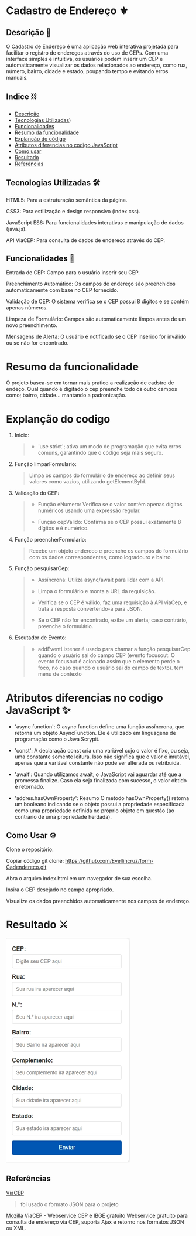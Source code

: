 # Cadastro de Endereço ⚜️

## Descrição 📑

O Cadastro de Endereço é uma aplicação web interativa projetada para facilitar o registro de endereços através do uso de CEPs. Com uma interface simples e intuitiva, os usuários podem inserir um CEP e automaticamente visualizar os dados relacionados ao endereço, como rua, número, bairro, cidade e estado, poupando tempo e evitando erros manuais.

## Indice ⛓️ 
 
* [Descrição](https://github.com/Evellincruz/form-Cadendereco?tab=readme-ov-file#descri%C3%A7%C3%A3o-)
* [Tecnologias Utilizadas](https://github.com/Evellincruz/form-Cadendereco?tab=readme-ov-file#tecnologias-utilizadas-%EF%B8%8F))
* [Funcionalidades](https://github.com/Evellincruz/form-Cadendereco?tab=readme-ov-file#funcionalidades-)
* [Resumo da funcionalidade](https://github.com/Evellincruz/form-Cadendereco?tab=readme-ov-file#resumo-da-funcionalidade)
* [Explanção do código](#https://github.com/Evellincruz/form-Cadendereco?tab=readme-ov-file#explan%C3%A7%C3%A3o-do-codigo)
* [Atributos diferencias no codigo JavaScript](https://github.com/Evellincruz/form-Cadendereco?tab=readme-ov-file#atributos-diferencias-no-codigo-javascript-)
* [Como usar](#https://github.com/Evellincruz/form-Cadendereco?tab=readme-ov-file#como-usar-%EF%B8%8F)
* [Resultado](#https://github.com/Evellincruz/form-Cadendereco?tab=readme-ov-file#resultado-%EF%B8%8F)
* [Referências](#https://github.com/Evellincruz/form-Cadendereco?tab=readme-ov-file#refer%C3%AAncias)

## Tecnologias Utilizadas 🛠️

HTML5: Para a estruturação semântica da página.

CSS3: Para estilização e design responsivo (index.css).

JavaScript ES6: Para funcionalidades interativas e manipulação de dados (java.js).

API ViaCEP: Para consulta de dados de endereço através do CEP.

## Funcionalidades 📌

Entrada de CEP: Campo para o usuário inserir seu CEP.

Preenchimento Automático: Os campos de endereço são preenchidos automaticamente com base no CEP fornecido.

Validação de CEP: O sistema verifica se o CEP possui 8 dígitos e se contém apenas números.

Limpeza de Formulário: Campos são automaticamente limpos antes de um novo preenchimento.

Mensagens de Alerta: O usuário é notificado se o CEP inserido for inválido ou se não for encontrado.

# Resumo da funcionalidade 
 
O projeto basea-se em tornar mais pratico a realização de cadstro de endeço. Qual quando é digitado o cep preenche todo os outro campos como; bairro, cidade... mantando a padronização.
 
# Explanção do codigo
 
1.  Inicio:
    > - 'use strict'; ativa um modo de programação que evita erros comuns, garantindo que o código seja mais seguro.
 
2. Função limparFormulario:
 
    > Limpa os campos do formulário de endereço ao definir seus valores como vazios, utilizando getElementById.
 
 
3. Validação do CEP:
 
    > - Função eNumero: Verifica se o valor contém apenas dígitos numéricos usando uma expressão regular.
    >
    > - Função cepValido: Confirma se o CEP possui exatamente 8 dígitos e é numérico.
 
4. Função preencherFormulario:
 
    > Recebe um objeto endereco e preenche os campos do formulário com os dados correspondentes, como logradouro e bairro.
 
5. Função pesquisarCep:
 
    >- Assíncrona: Utiliza async/await para lidar com a API.
    >
    > - Limpa o formulário e monta a URL da requisição.
    >
    > - Verifica se o CEP é válido, faz uma requisição à API viaCep, e trata a resposta convertendo-a para JSON.
    > - Se o CEP não for encontrado, exibe um alerta; caso contrário, preenche o formulário.
 
6. Escutador de Evento:
 
    > - addEventListener é usado para chamar a função pesquisarCep quando o usuário sai do campo CEP (evento focusout: O evento focusout é acionado assim que o elemento perde o foco, no caso quando o usuário sai do campo de texto).
tem menu de contexto

# Atributos diferencias no codigo JavaScript ✨
 
- 'async function': O async function define uma função assíncrona, que retorna um objeto AsyncFunction. Ele é utilizado em linguagens de programação como o Java Scrypit.
 
- 'const': A declaração const cria uma variável cujo o valor é fixo, ou seja, uma constante somente leitura. Isso não significa que o valor é imutável, apenas que a variável constante não pode ser alterada ou retribuída.
 
- 'await': Quando utilizamos await, o JavaScript vai aguardar até que a promessa finalize. Caso ela seja finalizada com sucesso, o valor obtido é retornado.
 
- 'addres.hasOwnProperty': Resumo O método hasOwnProperty() retorna um booleano indicando se o objeto possui a propriedade especificada como uma propriedade definida no próprio objeto em questão (ao contrário de uma propriedade herdada).

## Como Usar ⚙️

Clone o repositório:

Copiar código
git clone: <https://github.com/Evellincruz/form-Cadendereco.git>

Abra o arquivo index.html em um navegador de sua escolha.

Insira o CEP desejado no campo apropriado.

Visualize os dados preenchidos automaticamente nos campos de endereço.

# Resultado ⚔️

![img](img/resultado.jpeg)


## Referências

[ViaCEP](https://viacep.com.br/)
 
>foi usado o formato JSON para o projeto
 
[Mozilla](https://developer.mozilla.org/pt-BR/)
ViaCEP - Webservice CEP e IBGE gratuito
Webservice gratuito para consulta de endereço via CEP, suporta Ajax e retorno nos formatos JSON ou XML.
 
